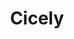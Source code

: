 ---
layout: item
title: Cicely
item-id: 20912
datatable: true
id: 20912
name: "Cicely"
members: true
lowalch: 0
highalch: 1
examine: "This flower feels very cold to the touch."
monsters:
  - id: 7548
    name: "Scavenger beast"
    members: true
    combat_level: 0
    wiki_url: "https://oldschool.runescape.wiki/w/Scavenger_beast#Normal"
    drops:
      - quantity: "6-16"
        rarity: 0.1111111111111111
    image: "https://oldschool.runescape.wiki/images/6/6a/Corrupted_scavenger.png?5fd4b"
---